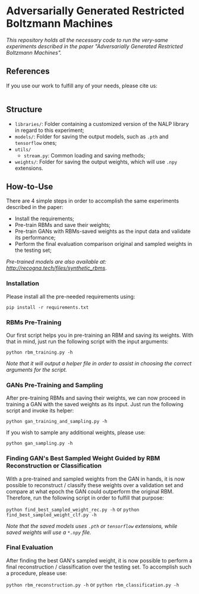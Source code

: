 # Adversarially Generated Restricted Boltzmann Machines

*This repository holds all the necessary code to run the very-same experiments described in the paper "Adversarially Generated Restricted Boltzmann Machines".*

## References

If you use our work to fulfill any of your needs, please cite us:

```
```

## Structure

  * `libraries/`: Folder containing a customized version of the NALP library in regard to this experiment;
  * `models/`: Folder for saving the output models, such as `.pth` and `tensorflow` ones;
  * `utils/`
    * `stream.py`: Common loading and saving methods;
  * `weights/`: Folder for saving the output weights, which will use `.npy` extensions.

## How-to-Use

There are 4 simple steps in order to accomplish the same experiments described in the paper:

 * Install the requirements;
 * Pre-train RBMs and save their weights;
 * Pre-train GANs with RBMs-saved weights as the input data and validate its performance;
 * Perform the final evaluation comparison original and sampled weights in the testing set;

*Pre-trained models are also available at: http://recogna.tech/files/synthetic_rbms*.
 
### Installation

Please install all the pre-needed requirements using:

```pip install -r requirements.txt```

### RBMs Pre-Training

Our first script helps you in pre-training an RBM and saving its weights. With that in mind, just run the following script with the input arguments:

```python rbm_training.py -h```

*Note that it will output a helper file in order to assist in choosing the correct arguments for the script.*

### GANs Pre-Training and Sampling

After pre-training RBMs and saving their weights, we can now proceed in training a GAN with the saved weights as its input. Just run the following script and invoke its helper:

```python gan_training_and_sampling.py -h```

If you wish to sample any additional weights, please use:

```python gan_sampling.py -h```

### Finding GAN's Best Sampled Weight Guided by RBM Reconstruction or Classification

With a pre-trained and sampled weights from the GAN in hands, it is now possible to reconstruct / classify these weights over a validation set and compare at what epoch the GAN could outperform the original RBM. Therefore, run the following script in order to fulfill that purpose:

```python find_best_sampled_weight_rec.py -h``` or ```python find_best_sampled_weight_clf.py -h```

*Note that the saved models uses `.pth` or `tensorflow` extensions, while saved weights will use a `*.npy` file.*

### Final Evaluation

After finding the best GAN's sampled weight, it is now possible to perform a final reconstruction / classification over the testing set. To accomplish such a procedure, please use:

```python rbm_reconstruction.py -h``` or ```python rbm_classification.py -h```